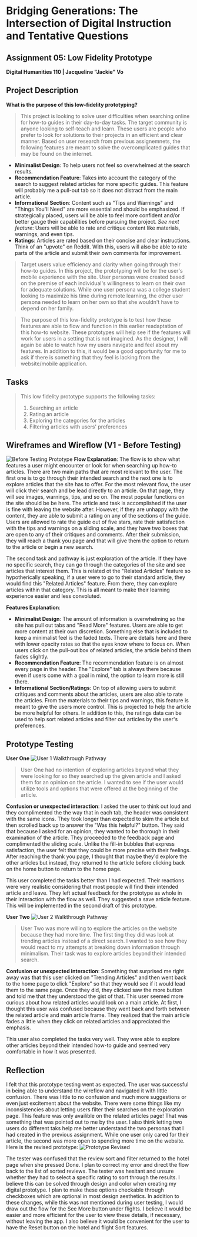 # Bridging Generations: The Intersection of Digital Instruction and Tentative Questions
## Assignment 05: Low Fidelity Prototype ##
__Digital Humanities 110 | Jacqueline "Jackie" Vo__

## Project Description ##
**What is the purpose of this low-fidelity prototyping?**
> This project is looking to solve user difficulties when searching online for how-to guides in their day-to-day tasks. The target community is anyone looking to self-teach and learn. These users are people who prefer to look for solutions to their projects in an efficient and clear manner. Based on user research from previous assignemnets, the following features are meant to solve the overcomplicated guides that may be found on the internet. 

* **Minimalist Design**: To help users not feel so overwhelmed at the search results.
* **Recommendation Feature**: Takes into account the category of the search to suggest related articles for more specific guides. This feature will probably me a pull-out tab so it does not distract from the main article. 
* **Informational Section**: Content such as "Tips and Warnings" and "Things You'll Need" are more essential and should be emphasized. If strategically placed, users will be able to feel more confident and/or better gauge their capabilities before pursuing the project. *See next feature*: Users will be able to rate and critique content like materials, warnings, and even tips.
* **Ratings**: Articles are rated based on their concise and clear instructions. Think of an "upvote" on Reddit. With this, users will also be able to rate parts of the article and submit their own comments for improvement.

> Target users value efficiency and clarity when going through their how-to guides. In this project, the prototyping will be for the user's mobile experience with the site. User personas were created based on the premise of each individual's willingness to learn on their own for adequate solutions. While one user persona was a college student looking to maximize his time during remote learning, the other user persona needed to learn on her own so that she wouldn't have to depend on her family. 

> The purpose of this low-fidelity prototype is to test how these features are able to flow and function in this earlier readaptation of this how-to website. These prototypes will help see if the features will work for users in a setting that is not imagined. As the designer, I will again be able to watch how my users navigate and feel about my features. In addition to this, it would be a good opportunity for me to ask if there is something that they feel is lacking from the website/mobile application. 

## Tasks ##
> This low fidelity prototype supports the following tasks:
> 1. Searching an article
> 2. Rating an article
> 3. Exploring the categories for the articles
> 4. Filtering articles with users' preferences

## Wireframes and Wireflow (V1 - Before Testing) ##
![Before Testing Prototype](prototype.jpg)
**Flow Explanation**: The flow is to show what features a user might encounter or look for when searching up how-to articles. There are two main paths that are most relevant to the user. The first one is to go through their intended search and the next one is to explore articles that the site has to offer. For the most relevant flow, the user will click their search and be lead directly to an article. On that page, they will see images, warnings, tips, and so on. The most popular functions on the site should be be here. The article and task is accomplished if the user is fine with leaving the website after. However, if they are unhappy with the content, they are able to submit a rating on any of the sections of the guide. Users are allowed to rate the guide out of five stars, rate their satisfaction with the tips and warnings on a sliding scale, and they have two boxes that are open to any of their critiques and comments. After their submission, they will reach a thank you page and that will give them the option to return to the article or begin a new search.

The second task and pathway is just exploration of the article. If they have no specific search, they can go through the categories of the site and see articles that interest them. This is related ot the "Related Articles" feature so hypotherically speaking, if a user were to go to their standard article, they would find this "Related Articles" feature. From there, they can explore articles within that category. This is all meant to make their learning experience easier and less convoluted. 

**Features Explanation**:
* **Minimalist Design**: The amount of information is overwhelming so the site has pull out tabs and "Read More" features. Users are able to get more content at their own discretion. Something else that is included to keep a minimalist feel is the faded texts. There are details here and there with lower opacity rates so that the eyes know where to focus on. When users click on the pull-out box of related articles, the article behind them fades slightly. 
* **Recommendation Feature**: The recommendation feature is on almost every page in the header. The "Explore" tab is always there because even if users come with a goal in mind, the option to learn more is still there. 
* **Informational Section/Ratings**: On top of allowing users to submit critiques and comments about the articles, users are also able to rate the articles. From the materials to their tips and warnings, this feature is meant to give the users more control. This is projected to help the article be more helpful for others. In addition to this, the ratings data can be used to help sort related articles and filter out articles by the user's preferences. 

## Prototype Testing ##
**User One**
![User 1 Walkthrough Pathway](user1.jpg)
> User One had no intention of exploring articles beyond what they were looking for so they searched up the given article and I asked them for an opinion on the article. I wanted to see if the user would utilize tools and options that were offered at the beginning of the article.

**Confusion or unexpected interaction**: I asked the user to think out loud and they complimented the the way that in each tab, the header was consistent with the same icons. They took longer than expected to skim the article but then scrolled back up to answer the "Was this helpful?" button. They said that because I asked for an opinion, they wanted to be thorough in their examination of the article. They proceeded to the feedback page and complimented the sliding scale. Unlike the fill-in bubbles that express satisfaction, the user felt that they could be more precise with their feelings. After reaching the thank you page, I thought that maybe they'd explore the other articles but instead, they returned to the article before clicking back on the home button to return to the home page.

This user completed the tasks better than I had expected. Their reactions were very realistic considering that most people will find their intended article and leave. They left actual feedback for the prototype as whole in their interaction with the flow as well. They suggested a save article feature. This will be implemented in the second draft of this prototype. 

**User Two**
![User 2 Walkthrough Pathway](user2.jpg)
> User Two was more willing to explore the articles on the website because they had more time. The first ting they did was look at trending articles instead of a direct search. I wanted to see how they would react to my attempts at breaking down information through minimalism. Their task was to explore articles beyond their intended search.

**Confusion or unexpected interaction**: Something that surprised me right away was that this user clicked on "Trending Articles" and then went back to the home page to click "Explore" so that they would see if it would lead them to the same page. Once they did, they clicked saw the more button and told me that they understood the gist of that. This user seemed more curious about how related articles would look on a main article. At first, I thought this user was confused because they went back and forth between the related article and main article frame. They realized that the main article fades a little when they click on related articles and appreciated the emphasis.

This user also completed the tasks very well. They were able to explore other articles beyond their intended how-to guide and seemed very comfortable in how it was presented.

## Reflection ##
I felt that this prototype testing went as expected. The user was successful in being able to understand the wireflow and navigated it with little confusion. There was little to no confusion and much more suggestions or even just excitement about the website. There were some things like my inconsistencies about letting users filter their searches on the exploration page. This feature was only availible on the related articles page! That was something that was pointed out to me by the user. I also think letting two users do different taks help me better understand the two personas that I had created in the previous assignment. While one user only cared for their article, the second was more open to spending more time on the website. Here is the revised prototype:
![Prototype Revised](prototype2.jpg)


The tester was confused that the review sort and filter returned to the hotel page when she pressed Done. I plan to correct my error and direct the flow back to the list of sorted reviews. The tester was hesitant and unsure whether they had to select a specific rating to sort through the results. I believe this can be solved through design and color when creating my digital prototype. I plan to make these options checkable through checkboxes which are optional in most design aesthetics. In addition to these changes, while this was not mentioned during user testing, I would draw out the flow for the See More button under flights. I believe it would be easier and more efficient for the user to view these details, if necessary, without leaving the app. I also believe it would be convenient for the user to have the Reset button on the hotel and flight Sort features.
